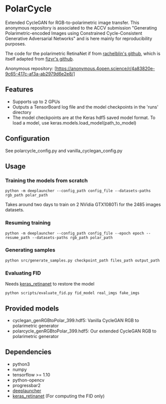 # PolarCycle
Extended CycleGAN for RGB-to-polarimetric image transfer. This anonymous repository is associated to the ACCV submission "Generating Polarimetric-encoded Images using Constrained Cycle-Consistent Generative Adversarial Networks" and is here mainly for reproducibility purposes.

The code for the polarimetric RetinaNet if from [rachelblin's github](https://github.com/RachelBlin/keras-retinanet), which is itself adapted from  [fizyr's github](https://github.com/fizyr/keras-retinanet).

Anonymous repository: [https://anonymous.4open.science/r/4a83820e-9c65-417c-af3a-ab2979d6e2e8/]

## Features
- Supports up to 2 GPUs
- Outputs a TensorBoard log file and the model checkpoints in the 'runs' directory
- The model checkpoints are at the Keras hdf5 saved model format. To load a model, use keras.models.load_model(path_to_model)

## Configuration
See polarcycle_config.py and vanilla_cyclegan_config.py

## Usage 
### Training the models from scratch
```shell
python -m deeplauncher --config_path config_file --datasets-paths rgb_path polar_path
```
Takes around two days to train on 2 NVidia GTX1080Ti for the 2485 images datasets. 

### Resuming training
```shell
python -m deeplauncher --config_path config_file --epoch epoch --resume_path --datasets-paths rgb_path polar_path
```
### Generating samples
```shell
python src/generate_samples.py checkpoint_path files_path output_path
```
### Evaluating FID
Needs [keras_retinanet](https://github.com/fizyr/keras-retinanet) to restore the model
```shell
python scripts/evaluate_fid.py fid_model real_imgs fake_imgs
```

## Provided models
- cyclegan_genRGBtoPolar_399.hdf5: Vanilla CycleGAN RGB to polarimetric generator
- polarcycle_genRGBtoPolar_399.hdf5: Our extended CycleGAN RGB to polarimetric generator

## Dependencies
- python3
- numpy
- tensorflow >= 1.10
- python-opencv
- progressbar2
- [deeplauncher](https://github.com/cyprienruffino/deeplauncher)
- [keras_retinanet](https://github.com/fizyr/keras-retinanet) (For computing the FID only)

